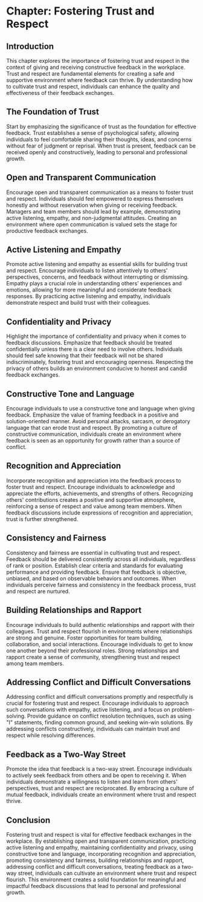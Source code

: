 Chapter: Fostering Trust and Respect
====================================

Introduction
------------

This chapter explores the importance of fostering trust and respect in the context of giving and receiving constructive feedback in the workplace. Trust and respect are fundamental elements for creating a safe and supportive environment where feedback can thrive. By understanding how to cultivate trust and respect, individuals can enhance the quality and effectiveness of their feedback exchanges.

The Foundation of Trust
-----------------------

Start by emphasizing the significance of trust as the foundation for effective feedback. Trust establishes a sense of psychological safety, allowing individuals to feel comfortable sharing their thoughts, ideas, and concerns without fear of judgment or reprisal. When trust is present, feedback can be received openly and constructively, leading to personal and professional growth.

Open and Transparent Communication
----------------------------------

Encourage open and transparent communication as a means to foster trust and respect. Individuals should feel empowered to express themselves honestly and without reservation when giving or receiving feedback. Managers and team members should lead by example, demonstrating active listening, empathy, and non-judgmental attitudes. Creating an environment where open communication is valued sets the stage for productive feedback exchanges.

Active Listening and Empathy
----------------------------

Promote active listening and empathy as essential skills for building trust and respect. Encourage individuals to listen attentively to others' perspectives, concerns, and feedback without interrupting or dismissing. Empathy plays a crucial role in understanding others' experiences and emotions, allowing for more meaningful and considerate feedback responses. By practicing active listening and empathy, individuals demonstrate respect and build trust with their colleagues.

Confidentiality and Privacy
---------------------------

Highlight the importance of confidentiality and privacy when it comes to feedback discussions. Emphasize that feedback should be treated confidentially unless there is a clear need to involve others. Individuals should feel safe knowing that their feedback will not be shared indiscriminately, fostering trust and encouraging openness. Respecting the privacy of others builds an environment conducive to honest and candid feedback exchanges.

Constructive Tone and Language
------------------------------

Encourage individuals to use a constructive tone and language when giving feedback. Emphasize the value of framing feedback in a positive and solution-oriented manner. Avoid personal attacks, sarcasm, or derogatory language that can erode trust and respect. By promoting a culture of constructive communication, individuals create an environment where feedback is seen as an opportunity for growth rather than a source of conflict.

Recognition and Appreciation
----------------------------

Incorporate recognition and appreciation into the feedback process to foster trust and respect. Encourage individuals to acknowledge and appreciate the efforts, achievements, and strengths of others. Recognizing others' contributions creates a positive and supportive atmosphere, reinforcing a sense of respect and value among team members. When feedback discussions include expressions of recognition and appreciation, trust is further strengthened.

Consistency and Fairness
------------------------

Consistency and fairness are essential in cultivating trust and respect. Feedback should be delivered consistently across all individuals, regardless of rank or position. Establish clear criteria and standards for evaluating performance and providing feedback. Ensure that feedback is objective, unbiased, and based on observable behaviors and outcomes. When individuals perceive fairness and consistency in the feedback process, trust and respect are nurtured.

Building Relationships and Rapport
----------------------------------

Encourage individuals to build authentic relationships and rapport with their colleagues. Trust and respect flourish in environments where relationships are strong and genuine. Foster opportunities for team building, collaboration, and social interactions. Encourage individuals to get to know one another beyond their professional roles. Strong relationships and rapport create a sense of community, strengthening trust and respect among team members.

Addressing Conflict and Difficult Conversations
-----------------------------------------------

Addressing conflict and difficult conversations promptly and respectfully is crucial for fostering trust and respect. Encourage individuals to approach such conversations with empathy, active listening, and a focus on problem-solving. Provide guidance on conflict resolution techniques, such as using "I" statements, finding common ground, and seeking win-win solutions. By addressing conflicts constructively, individuals can maintain trust and respect while resolving differences.

Feedback as a Two-Way Street
----------------------------

Promote the idea that feedback is a two-way street. Encourage individuals to actively seek feedback from others and be open to receiving it. When individuals demonstrate a willingness to listen and learn from others' perspectives, trust and respect are reciprocated. By embracing a culture of mutual feedback, individuals create an environment where trust and respect thrive.

Conclusion
----------

Fostering trust and respect is vital for effective feedback exchanges in the workplace. By establishing open and transparent communication, practicing active listening and empathy, maintaining confidentiality and privacy, using constructive tone and language, incorporating recognition and appreciation, promoting consistency and fairness, building relationships and rapport, addressing conflict and difficult conversations, treating feedback as a two-way street, individuals can cultivate an environment where trust and respect flourish. This environment creates a solid foundation for meaningful and impactful feedback discussions that lead to personal and professional growth.
